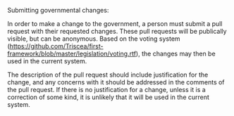 Submitting governmental changes:

In order to make a change to the government, a person must submit a pull request with their requested changes. These pull requests will be publically visible, but can be anonymous. Based on the voting system (https://github.com/Triscea/first-framework/blob/master/legislation/voting.rtf), the changes may then be used in the current system.

The description of the pull request should include justification for the change, and any concerns with it should be addressed in the comments of the pull request. If there is no justification for a change, unless it is a correction of some kind, it is unlikely that it will be used in the current system.

